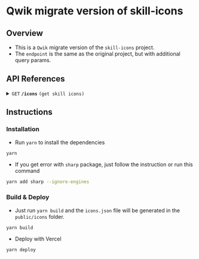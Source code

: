 # Qwik migrate version of skill-icons

## Overview

- This is a `Qwik` migrate version of the `skill-icons` project.
- The `endpoint` is the same as the original project, but with additional query params.

## API References

<details>
 <summary><code>GET</code> <code><b>/icons</b></code> <code>(get skill icons)</code></summary>

### Parameters

> | param          | data type | type       | value                             | description                                                    |
> | :------------- | :-------- | ---------- | :-------------------------------- | -------------------------------------------------------------- |
> | `i`            | `String`  | `required` | can be `all`, `js`, or `html,css` | name of icon(s) to be render,                                  |
> | `t`, `theme`   | `String`  |            | `default: dark`                   | icon theme to be `light` or `dark`                             |
> | `perline`      | `Int`     |            | `default: 15` `min: 1` `max: 50`  | num icons per line                                             |
> | `gap`          | `Int`     |            | `default: 0` `min: 0` `max: 100`  | gap between icons                                              |
> | `p`, `padding` | `Int`     |            | `default: 0` `min: 0` `max: 100`  | padding around wrapper                                         |
> | `px`           | `Int`     |            | `default: 0` `min: 0` `max: 100`  | horizontal padding (will be overwritten when `padding` is set) |
> | `py`           | `Int`     |            | `default: 0` `min: 0` `max: 100`  | vertical padding (will be overwritten when `padding` is set)   |

### Responses

> | http code | content-type       | response                                                  |
> | --------- | ------------------ | --------------------------------------------------------- |
> | `200`     | `image/svg+xml`    |
> | `400`     | `application/json` | `{ msg: "You didn't specify any icons!" }`                |
> | `400`     | `application/json` | `{ msg: '"theme" must be either "light" or "dark"' }`     |
> | `400`     | `application/json` | `{ msg: '"perline" must be a number in range [1..50]' }`  |
> | `400`     | `application/json` | `{ msg: '"gap" must be a number in range [0..100]' }`     |
> | `400`     | `application/json` | `{ msg: '"padding" must be a number in range [0..100]' }` |
> | `400`     | `application/json` | `{ msg: '"px" must be a number in range [0..100]' }`      |
> | `400`     | `application/json` | `{ msg: '"py" must be a number in range [0..100]' }`      |
> | `400`     | `application/json` | `{ msg: "You didn't format the icons param correctly!" }` |
> | `500`     | `application/json` | `{ err: any }`                                            |

### Example request

> ```
>  http://localhost:5173/icons?i=html,css,js&theme=light&perline=5&gap=5&padding=10
> ```
>
> ![example1](https://skill-icons-livid.vercel.app/icons?i=html,css,js&theme=light&perline=5&gap=5&padding=10)

</details>

## Instructions

### Installation

- Run `yarn` to install the dependencies

```bash
yarn
```

- If you get error with `sharp` package, just follow the instruction or run this command

```bash
yarn add sharp --ignore-engines
```

### Build & Deploy

- Just run `yarn build` and the `icons.json` file will be generated in the `public/icons` folder.

```bash
yarn build
```

- Deploy with Vercel

```bash
yarn deploy
```
